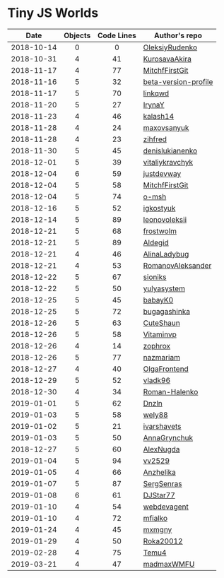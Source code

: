 # Tiny JS Worlds

| Date       | Objects | Code Lines | Author's repo                                                                                  |
| ---------- | :-----: | :--------: | ---------------------------------------------------------------------------------------------- |
| 2018-10-14 |    0    |     0      | [OleksiyRudenko](https://github.com/OleksiyRudenko/a-tiny-JS-world)                            |
| 2018-10-31 |    4    |     41     | [KurosavaAkira](https://github.com/KurosavaAkira/kottans-frontend/tree/master/task_js-pre-oop) |
| 2018-11-17 |    4    |     77     | [MitchfFirstGit](https://github.com/MitchfFirstGit/a-tiny-JS-world)                            |
| 2018-11-16 |    5    |     32     | [beta-version-profile](https://github.com/beta-version-profile/a-tiny-JS-world)                |
| 2018-11-17 |    5    |     70     | [linkqwd](https://github.com/linkqwd/a-tiny-JS-world/tree/populate-world)                      |
| 2018-11-20 |    5    |     27     | [IrynaY](https://github.com/IrynaY/a-tiny-JS-world/tree/populate-world)                        |
| 2018-11-23 |    4    |     46     | [kalash14](https://github.com/kalash14/a-tiny-JS-world/tree/populate-world)                    |
| 2018-11-28 |    4    |     24     | [maxovsanyuk](https://github.com/maxovsanyuk/kottans-frontend/tree/master/task_js-pre-oop)     |
| 2018-11-28 |    4    |     23     | [zihfred](https://github.com/Zihfred/a-tiny-JS-world)                                          |
| 2018-11-30 |    5    |     45     | [denislukianenko](https://github.com/denislukianenko/a-tiny-JS-world)                          |
| 2018-12-01 |    5    |     39     | [vitaliykravchyk](https://github.com/vitaliykravchyk/a-tiny-JS-world)                          |
| 2018-12-04 |    6    |     59     | [justdevway](https://github.com/justdevway/a-tiny-JS-world/tree/populate-work)                 |
| 2018-12-04 |    5    |     58     | [MitchfFirstGit](https://github.com/MitchfFirstGit/a-tiny-JS-world)                            |
| 2018-12-04 |    5    |     74     | [o-msh](https://github.com/o-msh/a-tiny-JS-world)                                              |
| 2018-12-16 |    5    |     52     | [igkostyuk](https://github.com/igkostyuk/a-tiny-JS-world)                                      |
| 2018-12-14 |    5    |     89     | [leonovoleksii](https://github.com/leonovoleksii/a-tiny-JS-world)                              |
| 2018-12-21 |    5    |     68     | [frostwolm](https://github.com/frostwolm/a-tiny-JS-world)                                      |
| 2018-12-21 |    5    |     89     | [Aldegid](https://github.com/Aldegid/a-tiny-JS-world)                                          |
| 2018-12-21 |    4    |     46     | [AlinaLadybug](https://github.com/AlinaLadybug/a-tiny-JS-world)                                |
| 2018-12-21 |    4    |     53     | [RomanovAleksander](https://github.com/RomanovAleksander/a-tiny-JS-world)                      |
| 2018-12-22 |    5    |     67     | [sioniks](https://github.com/sioniks/a-tiny-JS-world)                                          |
| 2018-12-22 |    5    |     50     | [yulyasystem](https://github.com/yulyasystem/a-tiny-JS-world)                                  |
| 2018-12-25 |    5    |     45     | [babayK0](https://github.com/babayK0/a-tiny-JS-world)                                          |
| 2018-12-25 |    5    |     72     | [bugagashinka](https://github.com/bugagashinka/a-tiny-JS-world)                                |
| 2018-12-26 |    5    |     63     | [CuteShaun](https://github.com/CuteShaun/a-tiny-JS-world)                                      |
| 2018-12-26 |    5    |     58     | [Vitaminvp](https://github.com/Vitaminvp/a-tiny-JS-world)                                      |
| 2018-12-26 |    4    |     14     | [zophrox](https://github.com/zophrox/a-tiny-JS-world/blob/populate-world/index.js)             |
| 2018-12-26 |    5    |     77     | [nazmariam](https://github.com/nazmariam/a-tiny-JS-world)                                      |
| 2018-12-27 |    4    |     40     | [OlgaFrontend](https://github.com/OlgaFrontend/a-tiny-JS-world)                                |
| 2018-12-29 |    5    |     52     | [vladk96](https://github.com/vladk96/a-tiny-JS-world)                                          |
| 2018-12-30 |    4    |     34     | [Roman-Halenko](https://github.com/Roman-Halenko/a-tiny-JS-world/blob/gh-pages/index.js)       |
| 2019-01-01 |    5    |     62     | [Dnzln](https://github.com/dnzln/a-tiny-JS-world/)                                             |
| 2019-01-03 |    5    |     58     | [wely88](https://github.com/wely88/a-tiny-JS-world)                                            |
| 2019-01-02 |    5    |     21     | [ivarshavets](https://github.com/ivarshavets/a-tiny-JS-world)                                  |
| 2019-01-03 |    5    |     50     | [AnnaGrynchuk](https://github.com/AnnaGrynchuk/a-tiny-JS-world)                                |
| 2018-12-27 |    5    |     60     | [AlexNugda](https://github.com/AlexNugda/a-tiny-JS-world)                                      |
| 2019-01-04 |    5    |     94     | [vv2529](https://github.com/vv2529/a-tiny-JS-world)                                            |
| 2019-01-05 |    4    |     66     | [Anzhelika](https://github.com/angelikaSemeniuk/a-tiny-JS-world)                               |
| 2019-01-07 |    5    |     87     | [SergSenras](https://github.com/SergSenras/a-tiny-JS-world)                                    |
| 2019-01-08 |    6    |     61     | [DJStar77](https://github.com/DJStar77/a-tiny-JS-world)                                        |
| 2019-01-10 |    4    |     54     | [webdevagent](https://github.com/webdevagent/a-tiny-JS-world)                                  |
| 2019-01-10 |    4    |     72     | [mfialko](https://github.com/mfialko/a-tiny-JS-world)                                          |
| 2019-01-24 |    4    |     45     | [mxmgny](https://github.com/mxmgny/a-tiny-JS-world)                                            |
| 2019-01-29 |    4    |     50     | [Roka20012](https://roka20012.github.io/a-tiny-JS-world/)                                      |
| 2019-02-28 |    4    |     75     | [Temu4](https://temu4.github.io/a-tiny-JS-world/)                                              |
| 2019-03-21 |    4    |     47     | [madmaxWMFU](https://madmaxwmfu.github.io/a-tiny-JS-world/)                                    |
